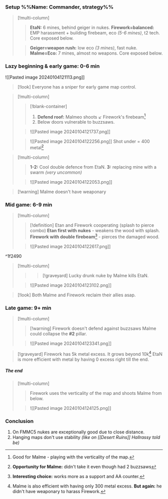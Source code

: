 ### Setup %%Name: Commander, strategy%%
>[!multi-column]
>>**EtaN:** 6 mines, behind geiger in nukes.
>> **Firework=balanced:** EMP harassment + building firebeam, eco *(5-6 mines)*, t2 tech. Core exposed below.
>
>>**Geiger=weapon rush:** low eco *(3 mines)*, fast nuke.
>>**Malme=Eco:** 7 mines, almost no weapons. Core exposed below.
### Lazy beginning & early game: 0-6 min
![[Pasted image 20240104121113.png]]
>[!look]
>Everyone has a sniper for early game map control.

>[!multi-column]
>>[!blank-container] 
>>1. **Defend roof:** Malmeo shoots $\swarrow$ Firework's firebeam[^1]
>>2. Below doors vulnerable to buzzsaws.
>
>>![[Pasted image 20240104121737.png]]
>
>>![[Pasted image 20240104122256.png]]
>>Shot under = 400 metal[^2] 

[^1]: Good for Malme - playing with the verticality of the map.
[^2]: **Opportunity for Malme:** didn't take it even though had 2 buzzsaws

>[!multi-column]
>>**1-2:** Cool double defence from EtaN.
>>**3:** replacing mine with a swarm *(very uncommon)*
>
>>![[Pasted image 20240104122053.png]]

>[!warning] Malme doesn't have weaponary
### Mid game: 6-9 min 
>[!multi-column]
>>[!definition] Etan and Firework cooperating (splash to pierce combo)
>>**Etan first with nukes** - weakens the wood with splash.
>>**Firework with double firebeam**[^3] - pierces the damaged wood.
>
>>![[Pasted image 20240104122617.png]]

^1f2490

[^3]: **Interesting choice:** works more as a support and AA counter.

>[!multi-column]
>>>[!graveyard] 
>>Lucky drunk nuke by Malme kills EtaN.
>
>>![[Pasted image 20240104123102.png]]

>[!look]
>Both Malme and Firework reclaim their allies asap.

### Late game: 9+ min
>[!multi-column]
>>[!warning] Firework doesn't defend against buzzsaws
>>Malme could collapse the **#2** pillar.
>
>>![[Pasted image 20240104123341.png]]

>[!graveyard] Firework has 5k metal excess. It grows beyond 10k[^4]
>EtaN is more efficient with metal by having 0 excess right till the end.

[^4]: Malme is also efficient with having only 300 metal excess. **But again:** he didn't have weaponary to harass Firework.
##### The end
>[!multi-column]
>>Firework uses the verticality of the map and shoots Malme from below.
>
>>![[Pasted image 20240104124125.png]]
### Conclusion
1. On FMMC5 nukes are exceptionally good due to close distance.
2. Hanging maps don't use stability *(like on [[Desert Ruins]] Hallrassy told be)*